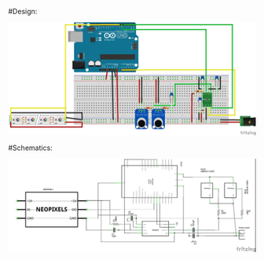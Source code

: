 #Design:

![Alt](https://github.com/begalv/Musiv/blob/master/docs/images/circuit.jpg)



#Schematics:

![Alt](https://github.com/begalv/Musiv/blob/master/docs/images/schematics.jpg)
